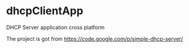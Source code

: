 dhcpClientApp
=============

DHCP Server application cross platform

The project is got from https://code.google.com/p/simple-dhcp-server/
